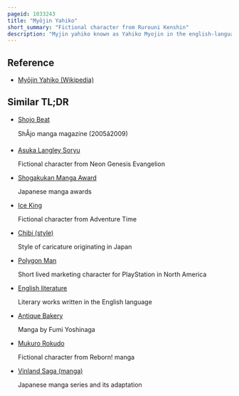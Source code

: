 ```yaml
---
pageid: 1033243
title: "Myōjin Yahiko"
short_summary: "Fictional character from Rurouni Kenshin"
description: "Myjin yahiko known as Yahiko Myojin in the english-language Media Blasters dub and yoshi Mujin in the english Sony Samurai X Dub is a fictional Character from the Rurouni Kenshin Manga and anime Series authored by. The Character of Yahiko is based on the Author's Childhood Experiences practicing Kendo since Watsuki experienced Frustration during Kendo classes the Author wrote yahiko as experiencing Frustration with his Kendo Skills. Watsuki liked Yahiko and began developing the Character while writing the Manga so that Readers would enjoy him."
---
```


## Reference

- [Myōjin Yahiko (Wikipedia)](https://en.wikipedia.org/?curid=1033243)

## Similar TL;DR

- [Shojo Beat](/tldr/en/shojo-beat)

  ShÅjo manga magazine (2005â2009)

- [Asuka Langley Soryu](/tldr/en/asuka-langley-soryu)

  Fictional character from Neon Genesis Evangelion

- [Shogakukan Manga Award](/tldr/en/shogakukan-manga-award)

  Japanese manga awards

- [Ice King](/tldr/en/ice-king)

  Fictional character from Adventure Time

- [Chibi (style)](/tldr/en/chibi-style)

  Style of caricature originating in Japan

- [Polygon Man](/tldr/en/polygon-man)

  Short lived marketing character for PlayStation in North America

- [English literature](/tldr/en/english-literature)

  Literary works written in the English language

- [Antique Bakery](/tldr/en/antique-bakery)

  Manga by Fumi Yoshinaga

- [Mukuro Rokudo](/tldr/en/mukuro-rokudo)

  Fictional character from Reborn! manga

- [Vinland Saga (manga)](/tldr/en/vinland-saga-manga)

  Japanese manga series and its adaptation
